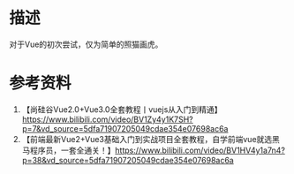# 描述
对于Vue的初次尝试，仅为简单的照猫画虎。

# 参考资料
1. 【尚硅谷Vue2.0+Vue3.0全套教程丨vuejs从入门到精通】https://www.bilibili.com/video/BV1Zy4y1K7SH?p=7&vd_source=5dfa71907205049cdae354e07698ac6a
2. 【前端最新Vue2+Vue3基础入门到实战项目全套教程，自学前端vue就选黑马程序员，一套全通关！】https://www.bilibili.com/video/BV1HV4y1a7n4?p=38&vd_source=5dfa71907205049cdae354e07698ac6a
